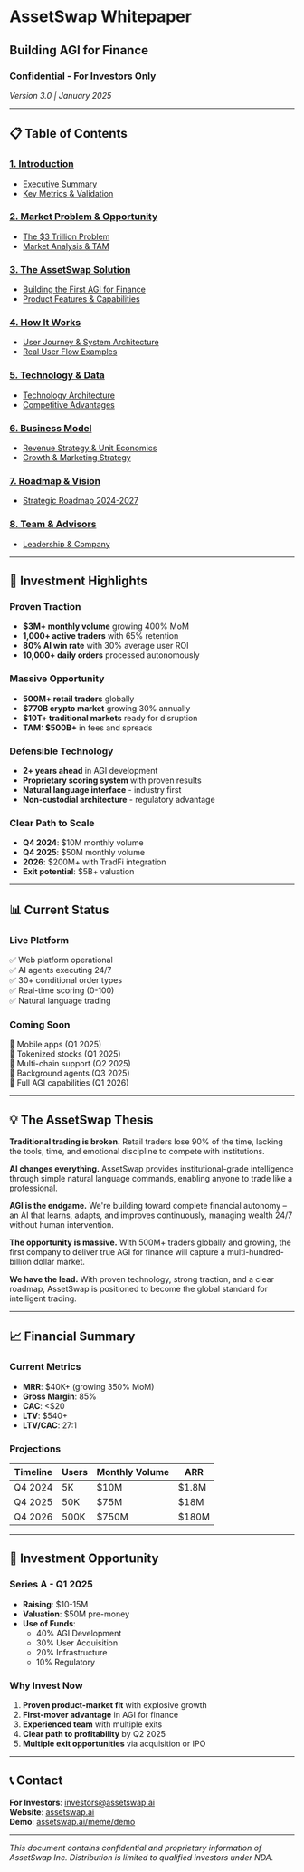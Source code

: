 # AssetSwap Whitepaper
## Building AGI for Finance

### Confidential - For Investors Only
*Version 3.0 | January 2025*

---

## 📋 Table of Contents

### [1. Introduction](sections/01-introduction/)
- [Executive Summary](sections/01-introduction/README.md)
- [Key Metrics & Validation](sections/01-introduction/key-metrics.md)

### [2. Market Problem & Opportunity](sections/02-problem-opportunity/)
- [The $3 Trillion Problem](sections/02-problem-opportunity/README.md)
- [Market Analysis & TAM](sections/02-problem-opportunity/market-analysis.md)

### [3. The AssetSwap Solution](sections/03-solution/)
- [Building the First AGI for Finance](sections/03-solution/README.md)
- [Product Features & Capabilities](sections/03-solution/product-features.md)

### [4. How It Works](sections/04-how-it-works/)
- [User Journey & System Architecture](sections/04-how-it-works/README.md)
- [Real User Flow Examples](sections/04-how-it-works/user-flow.md)

### [5. Technology & Data](sections/05-technology/)
- [Technology Architecture](sections/05-technology/README.md)
- [Competitive Advantages](sections/05-technology/competitive-advantage.md)

### [6. Business Model](sections/06-business-model/)
- [Revenue Strategy & Unit Economics](sections/06-business-model/README.md)
- [Growth & Marketing Strategy](sections/06-business-model/growth-strategy.md)

### [7. Roadmap & Vision](sections/07-roadmap/)
- [Strategic Roadmap 2024-2027](sections/07-roadmap/README.md)

### [8. Team & Advisors](sections/08-team/)
- [Leadership & Company](sections/08-team/README.md)

---

## 🚀 Investment Highlights

### Proven Traction
- **$3M+ monthly volume** growing 400% MoM
- **1,000+ active traders** with 65% retention
- **80% AI win rate** with 30% average user ROI
- **10,000+ daily orders** processed autonomously

### Massive Opportunity
- **500M+ retail traders** globally
- **$770B crypto market** growing 30% annually  
- **$10T+ traditional markets** ready for disruption
- **TAM: $500B+** in fees and spreads

### Defensible Technology
- **2+ years ahead** in AGI development
- **Proprietary scoring system** with proven results
- **Natural language interface** - industry first
- **Non-custodial architecture** - regulatory advantage

### Clear Path to Scale
- **Q4 2024**: $10M monthly volume
- **Q4 2025**: $50M monthly volume
- **2026**: $200M+ with TradFi integration
- **Exit potential**: $5B+ valuation

---

## 📊 Current Status

### Live Platform
✅ Web platform operational  
✅ AI agents executing 24/7  
✅ 30+ conditional order types  
✅ Real-time scoring (0-100)  
✅ Natural language trading  

### Coming Soon
🚧 Mobile apps (Q1 2025)  
🚧 Tokenized stocks (Q1 2025)  
🚧 Multi-chain support (Q2 2025)  
🚧 Background agents (Q3 2025)  
🚧 Full AGI capabilities (Q1 2026)  

---

## 💡 The AssetSwap Thesis

**Traditional trading is broken.** Retail traders lose 90% of the time, lacking the tools, time, and emotional discipline to compete with institutions.

**AI changes everything.** AssetSwap provides institutional-grade intelligence through simple natural language commands, enabling anyone to trade like a professional.

**AGI is the endgame.** We're building toward complete financial autonomy – an AI that learns, adapts, and improves continuously, managing wealth 24/7 without human intervention.

**The opportunity is massive.** With 500M+ traders globally and growing, the first company to deliver true AGI for finance will capture a multi-hundred-billion dollar market.

**We have the lead.** With proven technology, strong traction, and a clear roadmap, AssetSwap is positioned to become the global standard for intelligent trading.

---

## 📈 Financial Summary

### Current Metrics
- **MRR**: $40K+ (growing 350% MoM)
- **Gross Margin**: 85%
- **CAC**: <$20
- **LTV**: $540+
- **LTV/CAC**: 27:1

### Projections
| Timeline | Users | Monthly Volume | ARR |
|----------|-------|---------------|-----|
| Q4 2024 | 5K | $10M | $1.8M |
| Q4 2025 | 50K | $75M | $18M |
| Q4 2026 | 500K | $750M | $180M |

---

## 🤝 Investment Opportunity

### Series A - Q1 2025
- **Raising**: $10-15M
- **Valuation**: $50M pre-money
- **Use of Funds**:
  - 40% AGI Development
  - 30% User Acquisition
  - 20% Infrastructure
  - 10% Regulatory

### Why Invest Now
1. **Proven product-market fit** with explosive growth
2. **First-mover advantage** in AGI for finance
3. **Experienced team** with multiple exits
4. **Clear path to profitability** by Q2 2025
5. **Multiple exit opportunities** via acquisition or IPO

---

## 📞 Contact

**For Investors**: investors@assetswap.ai  
**Website**: [assetswap.ai](https://assetswap.ai)  
**Demo**: [assetswap.ai/meme/demo](https://assetswap.ai/meme/demo)

---

*This document contains confidential and proprietary information of AssetSwap Inc. Distribution is limited to qualified investors under NDA.*